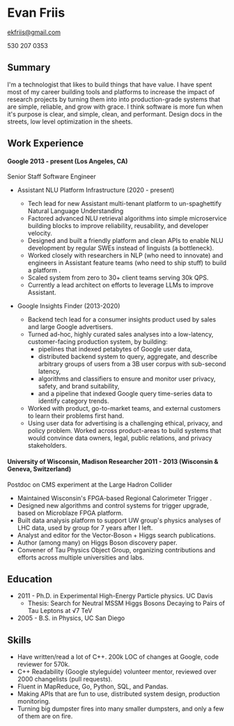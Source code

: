 # Evan Friis

ekfriis@gmail.com

530 207 0353

## Summary

I'm a technologist that likes to build things that have value.  I have spent most of my career building tools and platforms to increase the impact of research projects by turning them into into production-grade systems that are simple, reliable, and grow with grace.  I think software is more fun when it's purpose is clear, and simple, clean, and performant.  Design docs in the streets, low level optimization in the sheets.

## Work Experience

#### Google 2013 - present (Los Angeles, CA)

Senior Staff Software Engineer

- Assistant NLU Platform Infrastructure (2020 - present)

  - Tech lead for new Assistant multi-tenant platform to un-spaghettify Natural Language Understanding
  - Factored advanced NLU retrieval algorithms into simple microservice building blocks to improve reliability, reusability, and developer velocity.
  - Designed and built a friendly platform and clean APIs to enable NLU development by regular SWEs instead of linguists (a bottleneck).
  - Worked closely with researchers in NLP (who need to innovate) and engineers in Assistant feature teams (who need to ship stuff) to build a platform .
  - Scaled system from zero to 30+ client teams serving 30k QPS.
  - Currently a lead architect on efforts to leverage LLMs to improve Assistant.

- Google Insights Finder (2013-2020)
  - Backend tech lead for a consumer insights product used by sales and large Google advertisers.
  - Turned ad-hoc, highly curated sales analyses into a low-latency, customer-facing production system, by building:
    - pipelines that indexed petabytes of Google user data,
    - distributed backend system to query, aggregate, and describe arbitrary groups of users from a 3B user corpus with sub-second latency,
    - algorithms and classifiers to ensure and monitor user privacy, safety, and brand suitability,
    - and a pipeline that indexed Google query time-series data to identify category trends.
  - Worked with product, go-to-market teams, and external customers to learn their problems first hand.
  - Using user data for advertising is a challenging ethical, privacy, and policy problem.  Worked across product-areas to build systems that would convince data owners, legal, public relations, and privacy stakeholders.

#### University of Wisconsin, Madison Researcher 2011 - 2013 (Wisconsin & Geneva, Switzerland)

Postdoc on CMS experiment at the Large Hadron Collider

-  Maintained Wisconsin's FPGA-based Regional Calorimeter Trigger .
-  Designed new algorithms and control systems for trigger upgrade, based on Microblaze FPGA platform.
-  Built data analysis platform to support UW group's physics analyses of LHC data, used by group for 7 years after I left.
-  Analyst and editor for the Vector-Boson + Higgs search publications.
-  Author (among many) on Higgs Boson discovery paper.
-  Convener of Tau Physics Object Group, organizing contributions and efforts across multiple universities and labs.

## Education 

 - 2011 - Ph.D. in Experimental High-Energy Particle physics. UC Davis
   - Thesis: Search for Neutral MSSM Higgs Bosons Decaying to Pairs of Tau Leptons at √7 TeV
 - 2005 - B.S. in Physics, UC San Diego

## Skills

 - Have written/read a lot of C++.  200k LOC of changes at Google, code reviewer for 570k.
 - C++ Readability (Google styleguide) volunteer mentor, reviewed over 2000 changelists (pull requests).
 - Fluent in MapReduce, Go, Python, SQL, and Pandas.
 - Making APIs that are fun to use, distributed system design, production monitoring.
 - Turning big dumpster fires into many smaller dumpsters, and only a few of them are on fire.


